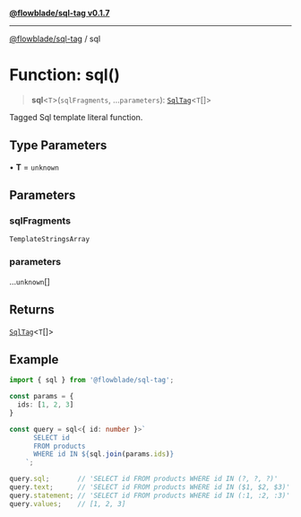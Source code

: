 [**@flowblade/sql-tag v0.1.7**](../README.md)

***

[@flowblade/sql-tag](../README.md) / sql

# Function: sql()

> **sql**\<`T`\>(`sqlFragments`, ...`parameters`): [`SqlTag`](../type-aliases/SqlTag.md)\<`T`[]\>

Tagged Sql template literal function.

## Type Parameters

• **T** = `unknown`

## Parameters

### sqlFragments

`TemplateStringsArray`

### parameters

...`unknown`[]

## Returns

[`SqlTag`](../type-aliases/SqlTag.md)\<`T`[]\>

## Example

```typescript
import { sql } from '@flowblade/sql-tag';

const params = {
  ids: [1, 2, 3]
}

const query = sql<{ id: number }>`
      SELECT id
      FROM products
      WHERE id IN ${sql.join(params.ids)}
    `;

query.sql;       // 'SELECT id FROM products WHERE id IN (?, ?, ?)'
query.text;      // 'SELECT id FROM products WHERE id IN ($1, $2, $3)'
query.statement; // 'SELECT id FROM products WHERE id IN (:1, :2, :3)'
query.values;    // [1, 2, 3]
```
